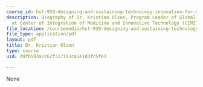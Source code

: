 ```yaml
---
course_id: hst-939-designing-and-sustaining-technology-innovation-for-global-health-practice-spring-2008
description: Biography of Dr. Kristian Olson, Program Leader of Global Health Initiative
  at Center of Integration of Medicine and Innovative Technology (CIMIT).
file_location: /coursemedia/hst-939-designing-and-sustaining-technology-innovation-for-global-health-practice-spring-2008/d9fb593a7c62f317193ca1e1d3fc5fe3_kristian_bio.pdf
file_type: application/pdf
layout: pdf
title: Dr. Kristian Olson
type: course
uid: d9fb593a7c62f317193ca1e1d3fc5fe3

---
```

None